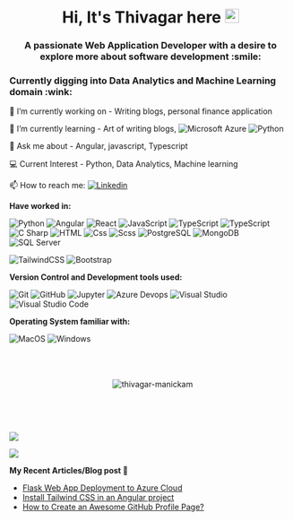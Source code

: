 <h1 align="center">
  Hi, It's Thivagar here <img src="https://media.giphy.com/media/hvRJCLFzcasrR4ia7z/giphy.gif" width="25px" height="25px">
</h1>
<h3 align="center">
  A passionate Web Application Developer with a desire to explore more about software development :smile:
</h3>
<h3>Currently digging into Data Analytics and Machine Learning domain :wink:</h3>

🔭 I’m currently working on - Writing blogs, personal finance application

🌱 I’m currently learning - Art of writing blogs, <img alt="Microsoft Azure" src="https://img.shields.io/badge/Microsoft Azure-0089D6?logo=microsoft+azure&logoColor=white&style=flat" /> <img alt="Python" src="https://img.shields.io/badge/Python-3776AB?style=for-the-badge&logo=python&logoColor=white&style=flat">

💬 Ask me about - Angular, javascript, Typescript

:computer: Current Interest - Python, Data Analytics, Machine learning

📫 How to reach me: <a href="https://www.linkedin.com/in/thivagarm/">
  <img
    alt="Linkedin"
    src="https://img.shields.io/badge/linkedin-0077B5?logo=linkedin&logoColor=white&style=flat"
  />
</a>

**Have worked in:**
<p>
  <img alt="Python" src="https://img.shields.io/badge/Python-3776AB?style=for-the-badge&logo=python&logoColor=white&style=flat" />
  <img alt="Angular" src="https://img.shields.io/badge/Angular-DD0031?logo=angular&logoColor=white&style=flat" />
  <img alt="React" src="https://img.shields.io/badge/React-61DAFB?logo=react&logoColor=white&style=flat" />
  <img alt="JavaScript" src="https://img.shields.io/badge/JavaScript-F7DF1E?logo=javascript&logoColor=white&style=flat" />
  <img alt="TypeScript" src="https://img.shields.io/badge/TypeScript-3178C6?logo=typescript&logoColor=white&style=flat" />
  <img alt="TypeScript" src="https://img.shields.io/badge/Node.js-339933?logo=node.js&logoColor=white&style=flat" />
  <img alt="C Sharp" src="https://img.shields.io/badge/C%23-239120?logo=c-sharp&logoColor=white&style=flat" />
  <img alt="HTML" src="https://img.shields.io/badge/HTML-E34F26?logo=html5&logoColor=white&style=flat" />
  <img alt="Css" src="https://img.shields.io/badge/CSS-1572B6?logo=css3&logoColor=white&style=flat" />
  <img alt="Scss" src="https://img.shields.io/badge/Scss-CC6699?logo=sass&logoColor=white&style=flat" />
  <img alt="PostgreSQL" src="https://img.shields.io/badge/PostgreSQL-336791?logo=postgresql&logoColor=white&style=flat" />
  <img alt="MongoDB" src="https://img.shields.io/badge/MongoDB-47A248?logo=mongodb&logoColor=white&style=flat" />
  <img alt="SQL Server" src="https://img.shields.io/badge/SQL Server-CC2927?logo=microsoft+sql+server&logoColor=white&style=flat" />
</p>
<p>
  <img alt="TailwindCSS" src="https://img.shields.io/badge/Tailwind CSS-38B2AC?&logo=tailwind+css&logoColor=white&style=flat"/>
  <img alt="Bootstrap" src="https://img.shields.io/badge/Bootstrap-7952B3?&logo=bootstrap&logoColor=white&style=flat"/>
</p>

**Version Control and Development tools used:**
<p>
  <img alt="Git" src="https://img.shields.io/badge/Git-F05032?logo=git&logoColor=white&style=flat" />
  <img alt="GitHub" src="https://img.shields.io/badge/GitHub-181717?logo=github&logoColor=white&style=flat" />
  <img alt="Jupyter" src="https://img.shields.io/badge/Jupyter-F37626?style=for-the-badge&logo=jupyter&logoColor=white&style=flat" />
  <img alt="Azure Devops" src="https://img.shields.io/badge/Azure DevOps-0078D7?logo=azure+devops&logoColor=white&style=flat" />
  <img alt="Visual Studio" src="https://img.shields.io/badge/Visual Studio-5C2D91?logo=visual+studio&logoColor=white&style=flat" />
  <img alt="Visual Studio Code" src="https://img.shields.io/badge/Visual Studio Code-007ACC?logo=visual+studio+code&logoColor=white&style=flat" />
</p>

**Operating System familiar with:**
<p>
  <img alt="MacOS" src="https://img.shields.io/badge/MacOS-000000?logo=macos&logoColor=white&style=flat" />
  <img alt="Windows" src="https://img.shields.io/badge/Windows-0078D6?logo=windows&logoColor=white&style=flat" />
</p>

<br><br>
<div align="center">
 <div>
   <p>&nbsp;
     <img align="center" src="https://github-readme-streak-stats.herokuapp.com?user=thivagar-manickam&theme=react&date_format=M%20j%5B%2C%20Y%5D" alt="thivagar-manickam" />
   </p>
  </div>
 </div>
<br><h2></h2><br>

<img src="https://github-readme-stats.vercel.app/api?username=thivagar-manickam&count_private=true&theme=radical&show_icons=true" />

<img
  src="https://github-readme-stats-sigma-five.vercel.app/api/top-langs/?username=thivagar-manickam&layout=compact&theme=radical"
/>

**My Recent Articles/Blog post 📘**

<!-- BLOG-POST-LIST:START -->
- [Flask Web App Deployment to Azure Cloud](https://thivagarm.medium.com/flask-web-app-deployment-to-azure-cloud-7ea85234cdc4?source=rss-185d0c8489fa------2)
- [Install Tailwind CSS in an Angular project](https://thivagarm.medium.com/install-tailwind-css-in-an-angular-project-54a189b53db2?source=rss-185d0c8489fa------2)
- [How to Create an Awesome GitHub Profile Page?](https://thivagarm.medium.com/how-to-create-a-awesome-github-profile-page-ca40d38dc3a8?source=rss-185d0c8489fa------2)
<!-- BLOG-POST-LIST:END -->
